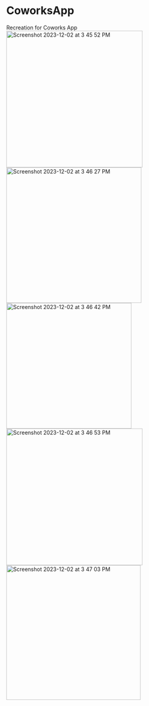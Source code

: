 # CoworksApp
Recreation for Coworks App
<img width="358" alt="Screenshot 2023-12-02 at 3 45 52 PM" src="https://github.com/shainatpatel/CoworksApp/assets/111541944/cacce0f6-434e-45d9-8902-32e5b531627f">
<img width="355" alt="Screenshot 2023-12-02 at 3 46 27 PM" src="https://github.com/shainatpatel/CoworksApp/assets/111541944/fa812cf5-cbef-40e3-a67d-fdfeda979fc8">
<img width="329" alt="Screenshot 2023-12-02 at 3 46 42 PM" src="https://github.com/shainatpatel/CoworksApp/assets/111541944/870c5269-bcf8-4322-8f54-4a803d5631a8">
<img width="358" alt="Screenshot 2023-12-02 at 3 46 53 PM" src="https://github.com/shainatpatel/CoworksApp/assets/111541944/934c7643-1128-4b4d-8852-d0ccbf4d1f2b">
<img width="353" alt="Screenshot 2023-12-02 at 3 47 03 PM" src="https://github.com/shainatpatel/CoworksApp/assets/111541944/711b198d-2a96-4057-a6d5-1cd496e47bd7">
